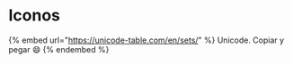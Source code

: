 # Iconos

{% embed url="https://unicode-table.com/en/sets/" %}
Unicode. Copiar y pegar :smile:
{% endembed %}
